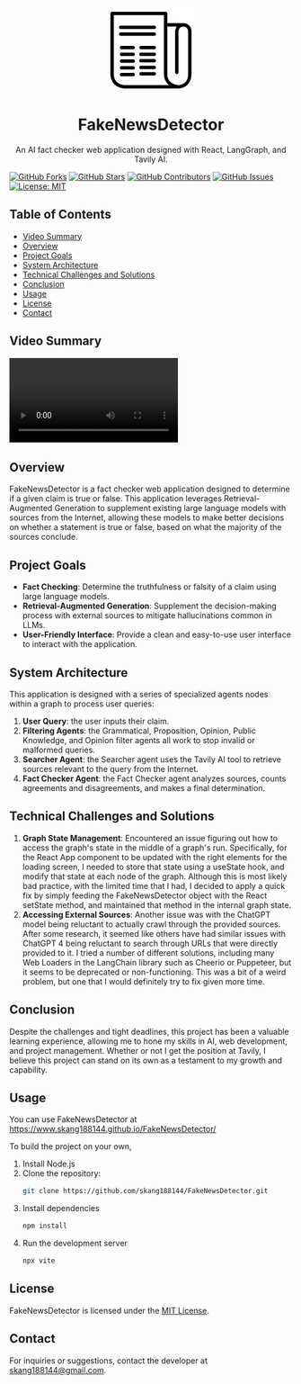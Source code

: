
<br />
<div align="center">
  <a href="https://github.com/skang188144/FakeNewsDetector">
    <img src="public/icon-light.svg" alt="Logo" width="150" height="150">
  </a>

  <h1 align="center">FakeNewsDetector</h1>

  <p align="center">
    An AI fact checker web application designed with React, LangGraph, and Tavily AI.
    <br />
  </p>
</div>

[
![GitHub Forks](https://img.shields.io/github/forks/skang188144/FakeNewsDetector.svg?label=Forks)](https://github.com/skang188144/FakeNewsDetector/forks) [![GitHub Stars](https://img.shields.io/github/stars/skang188144/FakeNewsDetector.svg?label=Stars)](https://github.com/skang188144/FakeNewsDetector/stargazers) [![GitHub Contributors](https://img.shields.io/github/contributors/skang188144/FakeNewsDetector.svg?label=Contributors)](https://github.com/skang188144/FakeNewsDetector/graphs/contributors) [![GitHub Issues](https://img.shields.io/github/issues/skang188144/FakeNewsDetector.svg?label=Issues)](https://github.com/skang188144/FakeNewsDetector/issues) [![License: MIT](https://img.shields.io/badge/License-MIT-yellow.svg)](https://opensource.org/licenses/MIT)

## Table of Contents 
- [Video Summary](#video-summary) 
- [Overview](#overview) 
- [Project Goals](#project-goals) 
- [System Architecture](#system-architecture) 
- [Technical Challenges and Solutions](#technical-challenges-and-solutions) 
- [Conclusion](#conclusion) 
- [Usage](#usage) 
- [License](#license)
- [Contact](#contact)

## Video Summary
<video>
	<source src="/Project Description.mp4" type="video/mp4"/>
</video>

## Overview
FakeNewsDetector is a fact checker web application designed to determine if a given claim is true or false. This application leverages Retrieval-Augmented Generation to supplement existing large language models with sources from the Internet, allowing these models to make better decisions on whether a statement is true or false, based on what the majority of the sources conclude.

## Project Goals
- **Fact Checking**: Determine the truthfulness or falsity of a claim using large language models.
- **Retrieval-Augmented Generation**: Supplement the decision-making process with external sources to mitigate hallucinations common in LLMs. 
- **User-Friendly Interface**: Provide a clean and easy-to-use user interface to interact with the application.

## System Architecture 
This application is designed with a series of specialized agents nodes within a graph to process user queries: 
1. **User Query**: the user inputs their claim. 
2. **Filtering Agents**: the Grammatical, Proposition, Opinion, Public Knowledge, and Opinion filter agents all work to stop invalid or malformed queries.
3.  **Searcher Agent**: the Searcher agent uses the Tavily AI tool to retrieve sources relevant to the query from the Internet.
5. **Fact Checker Agent**: the Fact Checker agent analyzes sources, counts agreements and disagreements, and makes a final determination.

## Technical Challenges and Solutions 
1. **Graph State Management**: Encountered an issue figuring out how to access the graph's state in the middle of a graph's run. Specifically, for the React App component to be updated with the right elements for the loading screen, I needed to store that state using a useState hook, and modify that state at each node of the graph. Although this is most likely bad practice, with the limited time that I had, I decided to apply a quick fix by simply feeding the FakeNewsDetector object with the React setState method, and maintained that method in the internal graph state.
2.  **Accessing External Sources**: Another issue was with the ChatGPT model being reluctant to actually crawl through the provided sources. After some research, it seemed like others have had similar issues with ChatGPT 4 being reluctant to search through URLs that were directly provided to it. I tried a number of different solutions, including many Web Loaders in the LangChain library such as Cheerio or Puppeteer, but it seems to be deprecated or non-functioning. This was a bit of a weird problem, but one that I would definitely try to fix given more time.

## Conclusion 
Despite the challenges and tight deadlines, this project has been a valuable learning experience, allowing me to hone my skills in AI, web development, and project management. Whether or not I get the position at Tavily, I believe this project can stand on its own as a testament to my growth and capability.

## Usage
You can use FakeNewsDetector at https://www.skang188144.github.io/FakeNewsDetector/

To build the project on your own,
1. Install Node.js
2. Clone the repository: 
   ```bash 
   git clone https://github.com/skang188144/FakeNewsDetector.git
   ```
3. Install dependencies
   ```bash 
   npm install
   ```
4. Run the development server
   ```bash 
   npx vite
   ```

## License
FakeNewsDetector is licensed under the [MIT License](https://opensource.org/licenses/MIT).

## Contact
For inquiries or suggestions, contact the developer at skang188144@gmail.com.
